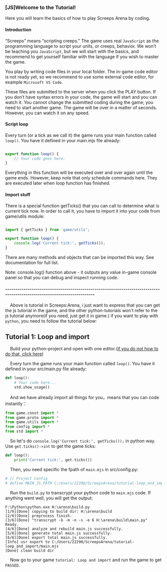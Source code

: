 ### [JS]Welcome to the Tutorial! 
Here you will learn the basics of how to play Screeps Arena by coding.

#### Introduction
“Screeps” means “scripting creeps.” The game uses real ```JavaScript``` as the programming language to script your units, or creeps, behavior. We won’t be teaching you ```JavaScript```, but we will start with the basics, and recommend to get yourself familiar with the language if you wish to master the game.

You play by writing code files in your local folder. The in-game code editor is not ready yet, so we recommend to use some external code editor, for example ```Microsoft VS Code```.

These files are submitted to the server when you click the PLAY button. If you don’t have syntax errors in your code, the game will start and you can watch it. You cannot change the submitted coding during the game; you need to start another game. The game will be over in a matter of seconds. However, you can watch it on any speed.

#### Script loop
Every turn (or a tick as we call it) the game runs your main function called ```loop()```. You have it defined in your main.mjs file already:

```JavaScript

export function loop() {
    // Your code goes here.
}
```

Everything in this function will be executed over and over again until the game ends. However, keep note that only schedule commands here. They are executed later when loop function has finished.

#### Import stuff 
There is a special function getTicks() that you can call to determine what is current tick now. In order to call it, you have to import it into your code from game/utils module:

```JavaScript

import { getTicks } from 'game/utils';

export function loop() {
    console.log('Current tick:', getTicks());
}
```
There are many methods and objects that can be imported this way. See documentation for full list.

Note: console.log() function above - it outputs any value in-game console panel so that you can debug and inspect running code.


#### ------------------------------------------------------------------------------------------------------------------------

&nbsp;&nbsp;&nbsp;&nbsp;Above is tutorial in Screeps:Arena, i just want to express that you can get the js tutorial in the game, and the other python-tutorials won't refer to the js tutorial anymore(if you need, just get it in game.)  if you want to play with ```python```, you need to follow the tutorial below:

## Tutorial 1: Loop and import

&nbsp;&nbsp;&nbsp;&nbsp;Build your python-project and open with one editor.([if you do not how to do that, click here](https://github.com/EagleBaby/python_screeps_arena/blob/main/README.md))


&nbsp;&nbsp;&nbsp;&nbsp;Every turn the game runs your main function called ```loop()```. You have it defined in your src/main.py file already:
```python
def loop():
    # Your code here...
    std.show_usage()

```

&nbsp;&nbsp;&nbsp;&nbsp;And we have already import all things for you，means that you can code instantly：
```python
from game.const import *
from game.proto import *
from game.utils import *
from config import *
from std import *
```

&nbsp;&nbsp;&nbsp;&nbsp;So let's do ```console.log('Current tick:', getTicks());``` in python way. Use ```get.ticks()->int``` to get the game ticks:
```python
def loop():
    print('Current tick:', get.ticks())
```

&nbsp;&nbsp;&nbsp;&nbsp;Then, you need specific the fpath of ```main.mjs``` in src/config.py:
```python
# // Project Config
# define MAIN_JS_PATH C:/Users/22290/ScreepsArena/tutorial-loop_and_import/main.mjs
```

&nbsp;&nbsp;&nbsp;&nbsp;Run the ```build.py``` to transcrypt your python code to ```main.mjs``` code.
If anything went well, you will get the output:
```
F:\Python\python.exe H:\arena\build.py 
[1/6][Done] copying to build dir: H:\arena\build
[2/6][Done] preprocess finish.
[3/6][Done] "transcrypt -b -m -n -s -e 6 H:\arena\build\main.py" Ready.
[4/6][Done] analyze and rebuild main.js successfully.
[5/6][Done] generate total main.js successfully.
[6/6][Done] export total main.js successfully.
[Info] usr export to C:/Users/22290/ScreepsArena/tutorial-loop_and_import/main.mjs
[Done] clean build dir
```


&nbsp;&nbsp;&nbsp;&nbsp;Now go to your game ```tutorial: Loop and import``` and run the game to get ```PASSED```.
